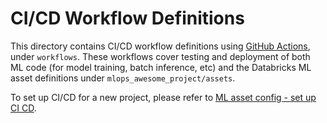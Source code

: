 # CI/CD Workflow Definitions
This directory contains CI/CD workflow definitions using [GitHub Actions](https://docs.github.com/en/actions),
under ``workflows``. These workflows cover testing and deployment of both ML code (for model training, batch inference, etc) and the 
Databricks ML asset definitions under ``mlops_awesome_project/assets``. 

To set up CI/CD for a new project,
please refer to [ML asset config - set up CI CD](../../mlops_awesome_project/assets/README.md#set-up-ci-and-cd).
